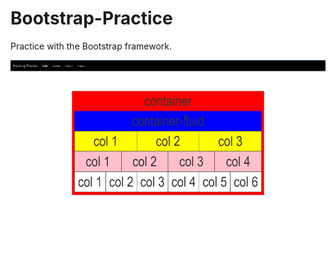 # Bootstrap-Practice
Practice with the Bootstrap framework. 

<p><img src="gridpage.JPG" width="550" height="300"></p>
